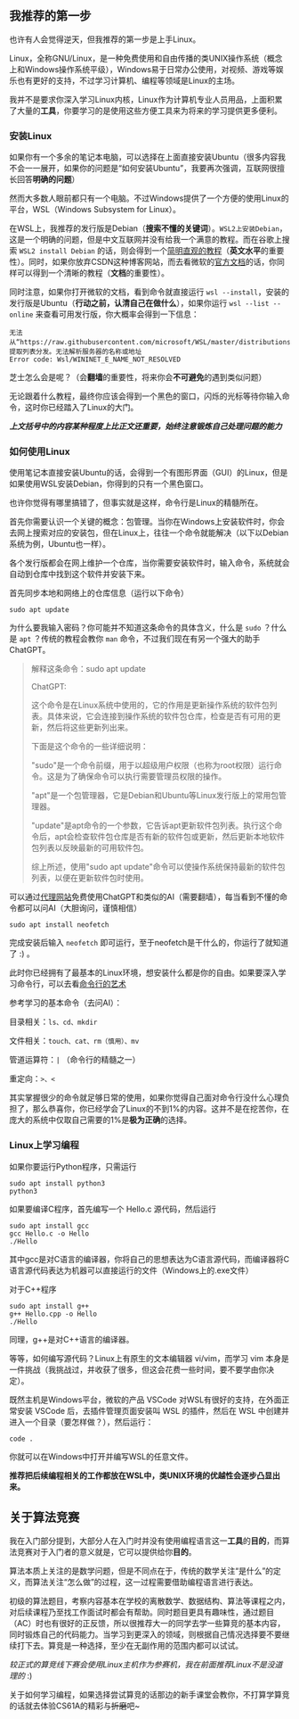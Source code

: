 
## 我推荐的第一步
也许有人会觉得逆天，但我推荐的第一步是上手Linux。

Linux，全称GNU/Linux，是一种免费使用和自由传播的类UNIX操作系统（概念上和Windows操作系统平级），Windows易于日常办公使用，对视频、游戏等娱乐也有更好的支持，不过学习计算机、编程等领域是Linux的主场。

我并不是要求你深入学习Linux内核，Linux作为计算机专业人员用品，上面积累了大量的**工具**，你要学习的是使用这些方便工具来为将来的学习提供更多便利。

### 安装Linux
如果你有一个多余的笔记本电脑，可以选择在上面直接安装Ubuntu（很多内容我不会一一展开，如果你的问题是“如何安装Ubuntu”，我要再次强调，互联网很擅长回答**明确的问题**）

然而大多数人眼前都只有一个电脑。不过Windows提供了一个方便的使用Linux的平台，WSL（Windows Subsystem for Linux）。

在WSL上，我推荐的发行版是Debian（**搜索不懂的关键词**）。`WSL2上安装Debian`，这是一个明确的问题，但是中文互联网并没有给我一个满意的教程。而在谷歌上搜索 `WSL2 install Debian` 的话，则会得到一个[简明直观的教程](https://www.linuxfordevices.com/tutorials/linux/install-debian-on-windows-wsl)（**英文水平**的重要性）。同时，如果你放弃CSDN这种博客网站，而去看微软的[官方文档](https://learn.microsoft.com/zh-cn/windows/wsl/install)的话，你同样可以得到一个清晰的教程（**文档**的重要性）。

同时注意，如果你打开微软的文档，看到命令就直接运行 `wsl --install`，安装的发行版是Ubuntu（**行动之前，认清自己在做什么**），如果你运行 `wsl --list --online` 来查看可用发行版，你大概率会得到一下信息：
```
无法从“https://raw.githubusercontent.com/microsoft/WSL/master/distributions/DistributionInfo.json”中提取列表分发。无法解析服务器的名称或地址
Error code: Wsl/WININET_E_NAME_NOT_RESOLVED
```
芝士怎么会是呢？（会**翻墙**的重要性，将来你会**不可避免**的遇到类似问题）

无论跟着什么教程，最终你应该会得到一个黑色的窗口，闪烁的光标等待你输入命令，这时你已经踏入了Linux的大门。

***上文括号中的内容某种程度上比正文还重要，始终注意锻炼自己处理问题的能力***

### 如何使用Linux
使用笔记本直接安装Ubuntu的话，会得到一个有图形界面（GUI）的Linux，但是如果使用WSL安装Debian，你得到的只有一个黑色窗口。

也许你觉得有哪里搞错了，但事实就是这样，命令行是Linux的精髓所在。

首先你需要认识一个关键的概念：包管理。当你在Windows上安装软件时，你会去网上搜索对应的安装包，但在Linux上，往往一个命令就能解决（以下以Debian系统为例，Ubuntu也一样）。

各个发行版都会在网上维护一个仓库，当你需要安装软件时，输入命令，系统就会自动到仓库中找到这个软件并安装下来。

首先同步本地和网络上的仓库信息（运行以下命令）
``` 
sudo apt update
```
为什么要我输入密码？你可能并不知道这条命令的具体含义，什么是 `sudo` ？什么是 `apt` ？传统的教程会教你 `man` 命令，不过我们现在有另一个强大的助手ChatGPT。

> 解释这条命令：sudo apt update
> 
> ChatGPT:
> 
> 这个命令是在Linux系统中使用的，它的作用是更新操作系统的软件包列表。具体来说，它会连接到操作系统的软件包仓库，检查是否有可用的更新，然后将这些更新列出来。
> 
> 下面是这个命令的一些详细说明：
> 
> "sudo"是一个命令前缀，用于以超级用户权限（也称为root权限）运行命令。这是为了确保命令可以执行需要管理员权限的操作。
> 
> "apt"是一个包管理器，它是Debian和Ubuntu等Linux发行版上的常用包管理器。
> 
> "update"是apt命令的一个参数，它告诉apt更新软件包列表。执行这个命令后，apt会检查软件包仓库是否有新的软件包或更新，然后更新本地软件包列表以反映最新的可用软件包。
> 
> 综上所述，使用"sudo apt update"命令可以使操作系统保持最新的软件包列表，以便在更新软件包时使用。

可以通过[代理网站](https://poe.com/ChatGPT)免费使用ChatGPT和类似的AI（需要翻墙），每当看到不懂的命令都可以问AI（大胆询问，谨慎相信）
```
sudo apt install neofetch
```
完成安装后输入 `neofetch` 即可运行，至于neofetch是干什么的，你运行了就知道了 :) 。

此时你已经拥有了最基本的Linux环境，想安装什么都是你的自由。如果要深入学习命令行，可以去看[命令行的艺术](https://github.com/jlevy/the-art-of-command-line/blob/master/README-zh.md)

参考学习的基本命令（去问AI）：

目录相关：`ls、cd、mkdir`

文件相关：`touch、cat、rm（慎用）、mv`

管道运算符：`|` （命令行的精髓之一）

重定向：`>、<`

其实掌握很少的命令就足够日常的使用，如果你觉得自己面对命令行没什么心理负担了，那么恭喜你，你已经学会了Linux的不到1%的内容。这并不是在挖苦你，在庞大的系统中仅取自己需要的1%是**极为正确**的选择。

### Linux上学习编程
如果你要运行Python程序，只需运行
```
sudo apt install python3
python3
```
如果要编译C程序，首先编写一个 Hello.c 源代码，然后运行
```
sudo apt install gcc
gcc Hello.c -o Hello
./Hello
```
其中gcc是对C语言的编译器，你将自己的思想表达为C语言源代码，而编译器将C语言源代码表达为机器可以直接运行的文件（Windows上的.exe文件）

对于C++程序
```
sudo apt install g++
g++ Hello.cpp -o Hello
./Hello
```
同理，g++是对C++语言的编译器。

等等，如何编写源代码？Linux上有原生的文本编辑器 vi/vim，而学习 vim 本身是一件挑战（我挑战过，并收获了很多，但这会花费一些时间，要不要学由你决定）。

既然主机是Windows平台，微软的产品 VSCode 对WSL有很好的支持，在外面正常安装 VSCode 后，去插件管理页面安装叫 WSL 的插件，然后在 WSL 中创建并进入一个目录（要怎样做？），然后运行：
```
code .
```
你就可以在Windows中打开并编写WSL的任意文件。

**推荐把后续编程相关的工作都放在WSL中，类UNIX环境的优越性会逐步凸显出来。**

## 关于算法竞赛
我在入门部分提到，大部分人在入门时并没有使用编程语言这一**工具**的**目的**，而算法竞赛对于入门者的意义就是，它可以提供给你**目的**。

算法本质上关注的是数学问题，但是不同点在于，传统的数学关注“是什么”的定义，而算法关注“怎么做”的过程，这一过程需要借助编程语言进行表达。

初级的算法题目，考察内容基本在学校的离散数学、数据结构、算法等课程之内，对后续课程乃至找工作面试时都会有帮助。同时题目更具有趣味性，通过题目（AC）时也有很好的正反馈，所以很推荐大一的同学去学一些算竞的基本内容，同时锻炼自己的代码能力。当学习到更深入的领域，则根据自己情况选择要不要继续打下去。算竞是一种选择，至少在无副作用的范围内都可以试试。

*较正式的算竞线下赛会使用Linux主机作为参赛机，我在前面推荐Linux不是没道理的* :) 

关于如何学习编程，如果选择尝试算竞的话那边的新手课堂会教你，不打算学算竞的话就去体验CS61A的精彩与~~折磨~~吧~